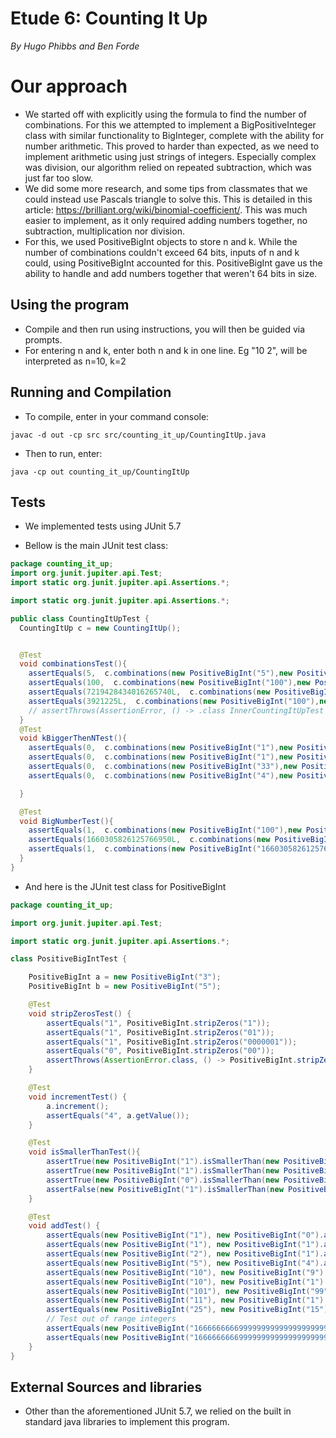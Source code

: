 # **Etude 6: Counting It Up**

*By Hugo Phibbs and Ben Forde*

# Our approach

- We started off with explicitly using the formula to find the number of combinations. For this we attempted to
  implement a BigPositiveInteger class with similar functionality to BigInteger, complete with the ability for number
  arithmetic. This proved to harder than expected, as we need to implement arithmetic using just strings of integers.
  Especially complex was division, our algorithm relied on repeated subtraction, which was just far too slow.
- We did some more research, and some tips from classmates that we could instead use Pascals triangle to solve this.
  This is detailed in this article: https://brilliant.org/wiki/binomial-coefficient/. This was much easier to implement,
  as it only required adding numbers together, no subtraction, multiplication nor division.
- For this, we used PositiveBigInt objects to store n and k. While the number of combinations couldn't exceed 64 bits,
  inputs of n and k could, using PositiveBigInt accounted for this. PositiveBigInt gave us the ability to handle and add
  numbers together that weren't 64 bits in size.

## Using the program

- Compile and then run using instructions, you will then be guided via prompts.
- For entering n and k, enter both n and k in one line. Eg "10 2", will be interpreted as n=10, k=2

## Running and Compilation

- To compile, enter in your command console:

```shell
javac -d out -cp src src/counting_it_up/CountingItUp.java
```

- Then to run, enter:

```shell
java -cp out counting_it_up/CountingItUp
```

## Tests

- We implemented tests using JUnit 5.7

- Bellow is the main JUnit test class:

```java
package counting_it_up;
import org.junit.jupiter.api.Test;
import static org.junit.jupiter.api.Assertions.*;

import static org.junit.jupiter.api.Assertions.*;

public class CountingItUpTest {
  CountingItUp c = new CountingItUp();


  @Test
  void combinationsTest(){
    assertEquals(5,  c.combinations(new PositiveBigInt("5"),new PositiveBigInt("1")));
    assertEquals(100,  c.combinations(new PositiveBigInt("100"),new PositiveBigInt("1")));
    assertEquals(7219428434016265740L,  c.combinations(new PositiveBigInt("66"),new PositiveBigInt("33")));
    assertEquals(3921225L,  c.combinations(new PositiveBigInt("100"),new PositiveBigInt("4")));
    // assertThrows(AssertionError, () -> .class InnerCountingItUpTest {
  }
  @Test
  void kBiggerThenNTest(){
    assertEquals(0,  c.combinations(new PositiveBigInt("1"),new PositiveBigInt("5")));
    assertEquals(0,  c.combinations(new PositiveBigInt("1"),new PositiveBigInt("100")));
    assertEquals(0,  c.combinations(new PositiveBigInt("33"),new PositiveBigInt("66")));
    assertEquals(0,  c.combinations(new PositiveBigInt("4"),new PositiveBigInt("100")));

  }

  @Test
  void BigNumberTest(){
    assertEquals(1,  c.combinations(new PositiveBigInt("100"),new PositiveBigInt("100")));
    assertEquals(1660305826125766950L,  c.combinations(new PositiveBigInt("180"),new PositiveBigInt("12")));
    assertEquals(1,  c.combinations(new PositiveBigInt("1660305826125766950"),new PositiveBigInt("1660305826125766950")));
  }
}

```

- And here is the JUnit test class for PositiveBigInt

```java
package counting_it_up;

import org.junit.jupiter.api.Test;

import static org.junit.jupiter.api.Assertions.*;

class PositiveBigIntTest {

    PositiveBigInt a = new PositiveBigInt("3");
    PositiveBigInt b = new PositiveBigInt("5");

    @Test
    void stripZerosTest() {
        assertEquals("1", PositiveBigInt.stripZeros("1"));
        assertEquals("1", PositiveBigInt.stripZeros("01"));
        assertEquals("1", PositiveBigInt.stripZeros("0000001"));
        assertEquals("0", PositiveBigInt.stripZeros("00"));
        assertThrows(AssertionError.class, () -> PositiveBigInt.stripZeros(""));
    }

    @Test
    void incrementTest() {
        a.increment();
        assertEquals("4", a.getValue());
    }

    @Test
    void isSmallerThanTest(){
        assertTrue(new PositiveBigInt("1").isSmallerThan(new PositiveBigInt("2")));
        assertTrue(new PositiveBigInt("1").isSmallerThan(new PositiveBigInt("1000")));
        assertTrue(new PositiveBigInt("0").isSmallerThan(new PositiveBigInt("2")));
        assertFalse(new PositiveBigInt("1").isSmallerThan(new PositiveBigInt("1")));
    }

    @Test
    void addTest() {
        assertEquals(new PositiveBigInt("1"), new PositiveBigInt("0").add(new PositiveBigInt("1")));
        assertEquals(new PositiveBigInt("1"), new PositiveBigInt("1").add(new PositiveBigInt("0")));
        assertEquals(new PositiveBigInt("2"), new PositiveBigInt("1").add(new PositiveBigInt("1")));
        assertEquals(new PositiveBigInt("5"), new PositiveBigInt("4").add(new PositiveBigInt("1")));
        assertEquals(new PositiveBigInt("10"), new PositiveBigInt("9").add(new PositiveBigInt("1")));
        assertEquals(new PositiveBigInt("10"), new PositiveBigInt("1").add(new PositiveBigInt("9")));
        assertEquals(new PositiveBigInt("101"), new PositiveBigInt("99").add(new PositiveBigInt("2")));
        assertEquals(new PositiveBigInt("11"), new PositiveBigInt("1").add(new PositiveBigInt("10")));
        assertEquals(new PositiveBigInt("25"), new PositiveBigInt("15").add(new PositiveBigInt("10")));
        // Test out of range integers
        assertEquals(new PositiveBigInt("16666666669999999999999999999999"), new PositiveBigInt("16666666666666666666666666666666").add(new PositiveBigInt("3333333333333333333333")));
        assertEquals(new PositiveBigInt("16666666669999999999999999999999"), new PositiveBigInt("3333333333333333333333").add(new PositiveBigInt("16666666666666666666666666666666")));
    }
}
```

## External Sources and libraries

- Other than the aforementioned JUnit 5.7, we relied on the built in standard java libraries to implement this program.